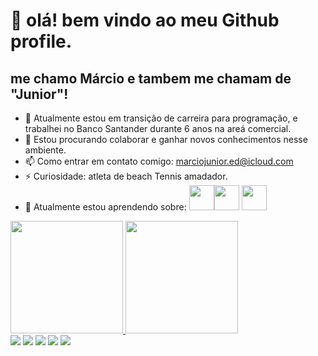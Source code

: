 # 👋 olá! bem vindo ao meu Github profile.
## me chamo Márcio e tambem me chamam de "Junior"!

- 🔭 Atualmente estou em transição de carreira para programação, e trabalhei no Banco Santander durante 6 anos na areá comercial.
- 👯 Estou procurando colaborar e ganhar novos conhecimentos nesse ambiente.
- 📫 Como entrar em contato comigo: marciojunior.ed@icloud.com
- ⚡ Curiosidade: atleta de beach Tennis amadador.
- 🌱  Atualmente estou aprendendo sobre:
 <img loading="lazy" src="https://cdn.jsdelivr.net/gh/devicons/devicon@latest/icons/javascript/javascript-original.svg" width="40" height="40"/><img loading="lazy" src="https://cdn.jsdelivr.net/gh/devicons/devicon@latest/icons/java/java-original-wordmark.svg" width="40" height="40"/> <img loading="lazy" src="https://cdn.jsdelivr.net/gh/devicons/devicon@latest/icons/githubcodespaces/githubcodespaces-original.svg" width="40" height="40" />         
          
          
          
<div>
<a href="https://github.com/MarciojuniorSince91">
<img loading="lazy" height="180em" src="https://github-readme-stats.vercel.app/api/top-langs/?username=MarciojuniorSince91&layout=compact&langs_count=7&theme=dracula"/>
<img loading="lazy" height="180em" src="https://github-readme-stats.vercel.app/api?username=MarciojuniorSince91&show_icons=true&theme=dracula&include_all_commits=true&count_private=true"/>
</div>      
<div>
<a href="https://www.youtube.com/@MarcioJuniorBT" target="_blank"><img loading="lazy" src="https://img.shields.io/badge/YouTube-FF0000?style=for-the-badge&logo=youtube&logoColor=white" target="_blank"></a>
<a href="https://www.instagram.com/marciojuniorr1/" target="_blank"><img loading="lazy" src="https://img.shields.io/badge/-Instagram-%23E4405F?style=for-the-badge&logo=instagram&logoColor=white" target="_blank"></a>
<a href="https://www.twitch.tv/marciojunioor" target="_blank"><img loading="lazy" src="https://img.shields.io/badge/Twitch-9146FF?style=for-the-badge&logo=twitch&logoColor=white" target="_blank"></a>
<a href = "mailto:marciojunior.ed@gmail.com"><img loading="lazy" src="https://img.shields.io/badge/Gmail-D14836?style=for-the-badge&logo=gmail&logoColor=white" target="_blank"></a>
<a href="https://www.linkedin.com/in/marcio-junior-lkn" target="_blank"><img loading="lazy" src="https://img.shields.io/badge/-LinkedIn-%230077B5?style=for-the-badge&logo=linkedin&logoColor=white" target="_blank"></a>   
</div>
